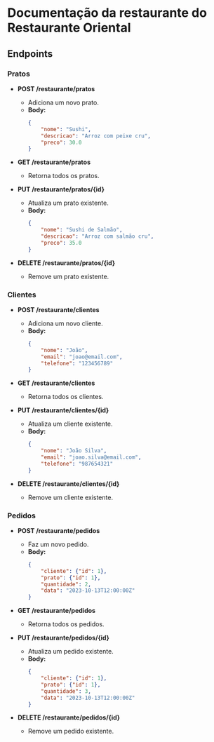 # Documentação da restaurante do Restaurante Oriental

## Endpoints

### Pratos

- **POST /restaurante/pratos**
  - Adiciona um novo prato.
  - **Body:**
    ```json
    {
        "nome": "Sushi",
        "descricao": "Arroz com peixe cru",
        "preco": 30.0
    }
    ```

- **GET /restaurante/pratos**
  - Retorna todos os pratos.

- **PUT /restaurante/pratos/{id}**
  - Atualiza um prato existente.
  - **Body:**
    ```json
    {
        "nome": "Sushi de Salmão",
        "descricao": "Arroz com salmão cru",
        "preco": 35.0
    }
    ```

- **DELETE /restaurante/pratos/{id}**
  - Remove um prato existente.

### Clientes

- **POST /restaurante/clientes**
  - Adiciona um novo cliente.
  - **Body:**
    ```json
    {
        "nome": "João",
        "email": "joao@email.com",
        "telefone": "123456789"
    }
    ```

- **GET /restaurante/clientes**
  - Retorna todos os clientes.

- **PUT /restaurante/clientes/{id}**
  - Atualiza um cliente existente.
  - **Body:**
    ```json
    {
        "nome": "João Silva",
        "email": "joao.silva@email.com",
        "telefone": "987654321"
    }
    ```

- **DELETE /restaurante/clientes/{id}**
  - Remove um cliente existente.

### Pedidos

- **POST /restaurante/pedidos**
  - Faz um novo pedido.
  - **Body:**
    ```json
    {
        "cliente": {"id": 1},
        "prato": {"id": 1},
        "quantidade": 2,
        "data": "2023-10-13T12:00:00Z"
    }
    ```

- **GET /restaurante/pedidos**
  - Retorna todos os pedidos.

- **PUT /restaurante/pedidos/{id}**
  - Atualiza um pedido existente.
  - **Body:**
    ```json
    {
        "cliente": {"id": 1},
        "prato": {"id": 1},
        "quantidade": 3,
        "data": "2023-10-13T12:00:00Z"
    }
    ```

- **DELETE /restaurante/pedidos/{id}**
  - Remove um pedido existente.